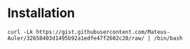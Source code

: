 # Installation

` curl -Lk https://gist.githubusercontent.com/Mateus-Auler/32658403d1495b92a1edfe47f2602c20/raw/ | /bin/bash `
